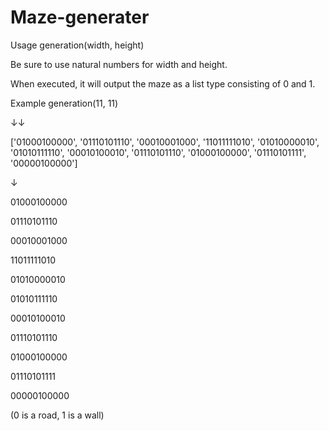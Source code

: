 # Maze-generater

Usage
generation(width, height)

Be sure to use natural numbers for width and height.

When executed, it will output the maze as a list type consisting of 0 and 1.


Example
generation(11, 11)

↓↓

['01000100000', '01110101110', '00010001000', '11011111010', '01010000010', '01010111110', '00010100010', '01110101110', '01000100000', '01110101111', '00000100000']

↓

01000100000

01110101110

00010001000

11011111010

01010000010

01010111110

00010100010

01110101110

01000100000

01110101111

00000100000

(0 is a road, 1 is a wall)

